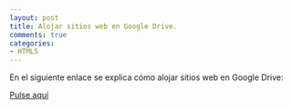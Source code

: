 ```yaml
---
layout: post
title: Alojar sitios web en Google Drive.
comments: true
categories:
- HTML5
---
```


En el siguiente enlace se explica cómo alojar sitios web en Google Drive:

[Pulse aquí](https://kb.wisc.edu/helpdesk/page.php?id=38083)
